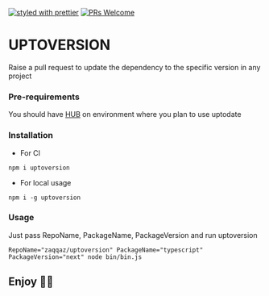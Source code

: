 [![styled with prettier](https://img.shields.io/badge/styled_with-prettier-ff69b4.svg)](https://github.com/prettier/prettier)
[![PRs Welcome](https://img.shields.io/badge/PRs-welcome-brightgreen.svg)](#)

# UPTOVERSION
Raise a pull request to update the dependency to the specific version in any project

### Pre-requirements
You should have [HUB](https://formulae.brew.sh/formula/hub) on environment where you plan to use uptodate

### Installation

- For CI
```
npm i uptoversion
```

- For local usage
```
npm i -g uptoversion
```

### Usage

Just pass RepoName, PackageName, PackageVersion and run uptoversion
```
RepoName="zaqqaz/uptoversion" PackageName="typescript" PackageVersion="next" node bin/bin.js
```

## Enjoy 🚀🥤
